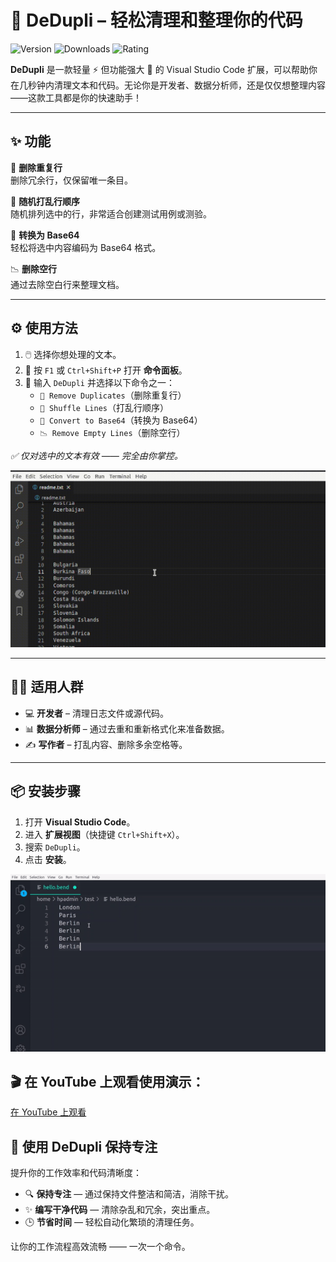 # 🧹 DeDupli – 轻松清理和整理你的代码

![Version](https://badgen.net/badge/version/3.5.6/blue)
![Downloads](https://badgen.net/badge/downloads/4.5k/blue)
![Rating](https://badgen.net/badge/rating/⭐⭐⭐⭐☆/blue)

**DeDupli** 是一款轻量 ⚡ 但功能强大 💪 的 Visual Studio Code 扩展，可以帮助你在几秒钟内清理文本和代码。无论你是开发者、数据分析师，还是仅仅想整理内容——这款工具都是你的快速助手！

---

## ✨ 功能

🧽 **删除重复行**  
删除冗余行，仅保留唯一条目。

🔀 **随机打乱行顺序**  
随机排列选中的行，非常适合创建测试用例或测验。

🧾 **转换为 Base64**  
轻松将选中内容编码为 Base64 格式。

📉 **删除空行**  
通过去除空白行来整理文档。

---

## ⚙️ 使用方法

1. 🖱️ 选择你想处理的文本。
2. 🎯 按 `F1` 或 `Ctrl+Shift+P` 打开 **命令面板**。
3. 💼 输入 `DeDupli` 并选择以下命令之一：
   - `🧽 Remove Duplicates`（删除重复行）
   - `🔀 Shuffle Lines`（打乱行顺序）
   - `🧾 Convert to Base64`（转换为 Base64）
   - `📉 Remove Empty Lines`（删除空行）

*✅ 仅对选中的文本有效 —— 完全由你掌控。*

[![Vscode 扩展演示](/translations/demo.gif '扩展演示')](https://learnwithyan.com)

---

## 👨‍💻 适用人群

- 💻 **开发者** – 清理日志文件或源代码。
- 📊 **数据分析师** – 通过去重和重新格式化来准备数据。
- ✍️ **写作者** – 打乱内容、删除多余空格等。

---

## 📦 安装步骤

1. 打开 **Visual Studio Code**。
2. 进入 **扩展视图**（快捷键 `Ctrl+Shift+X`）。
3. 搜索 `DeDupli`。
4. 点击 **安装**。

[![Vscode 扩展演示](/translations/demo2.gif '扩展演示')](https://learnwithyan.com)

## 🎬 在 YouTube 上观看使用演示：

[在 YouTube 上观看](https://www.youtube.com/watch?v=f9PHCYbTWbc)

## 🧠 使用 DeDupli 保持专注

提升你的工作效率和代码清晰度：

- 🔍 **保持专注** — 通过保持文件整洁和简洁，消除干扰。
- ✨ **编写干净代码** — 清除杂乱和冗余，突出重点。
- 🕒 **节省时间** — 轻松自动化繁琐的清理任务。

让你的工作流程高效流畅 —— 一次一个命令。
